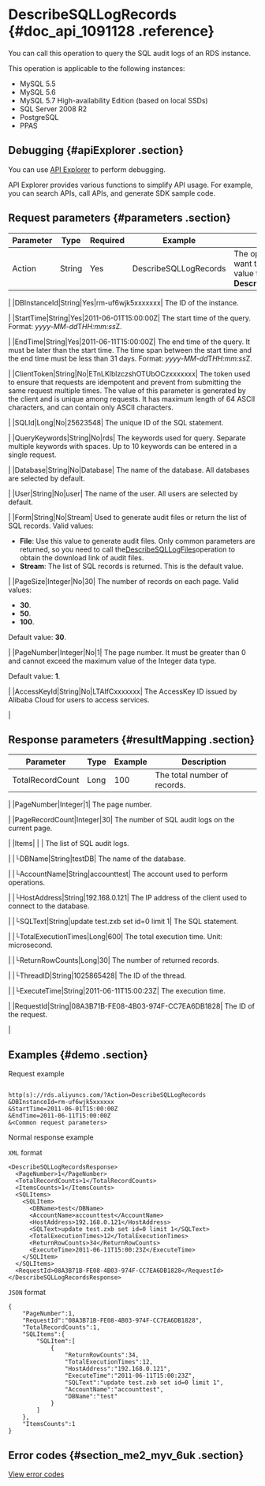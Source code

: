 # DescribeSQLLogRecords {#doc_api_1091128 .reference}

You can call this operation to query the SQL audit logs of an RDS instance.

This operation is applicable to the following instances:

-   MySQL 5.5
-   MySQL 5.6
-   MySQL 5.7 High-availability Edition \(based on local SSDs\)
-   SQL Server 2008 R2
-   PostgreSQL
-   PPAS

## Debugging {#apiExplorer .section}

You can use [API Explorer](https://api.aliyun.com/#product=Rds&api=DescribeSQLLogRecords) to perform debugging.

API Explorer provides various functions to simplify API usage. For example, you can search APIs, call APIs, and generate SDK sample code.

## Request parameters {#parameters .section}

|Parameter|Type|Required|Example|Description|
|---------|----|--------|-------|-----------|
|Action|String|Yes|DescribeSQLLogRecords| The operation that you want to perform. Set the value to **DescribeSQLLogRecords**.

 |
|DBInstanceId|String|Yes|rm-uf6wjk5xxxxxxx| The ID of the instance.

 |
|StartTime|String|Yes|2011-06-01T15:00:00Z| The start time of the query. Format: *yyyy-MM-dd*T*HH:mm:ss*Z.

 |
|EndTime|String|Yes|2011-06-11T15:00:00Z| The end time of the query. It must be later than the start time. The time span between the start time and the end time must be less than 31 days. Format: *yyyy-MM-dd*T*HH:mm:ss*Z.

 |
|ClientToken|String|No|ETnLKlblzczshOTUbOCzxxxxxxx| The token used to ensure that requests are idempotent and prevent from submitting the same request multiple times. The value of this parameter is generated by the client and is unique among requests. It has maximum length of 64 ASCII characters, and can contain only ASCII characters.

 |
|SQLId|Long|No|25623548| The unique ID of the SQL statement.

 |
|QueryKeywords|String|No|rds| The keywords used for query. Separate multiple keywords with spaces. Up to 10 keywords can be entered in a single request.

 |
|Database|String|No|Database| The name of the database. All databases are selected by default.

 |
|User|String|No|user| The name of the user. All users are selected by default.

 |
|Form|String|No|Stream| Used to generate audit files or return the list of SQL records. Valid values:

 -   **File**: Use this value to generate audit files. Only common parameters are returned, so you need to call the[DescribeSQLLogFiles](~~26295~~)operation to obtain the download link of audit files.
-   **Stream**: The list of SQL records is returned. This is the default value.

 |
|PageSize|Integer|No|30| The number of records on each page. Valid values:

 -   **30**.
-   **50**.
-   **100**.

 Default value: **30**.

 |
|PageNumber|Integer|No|1| The page number. It must be greater than 0 and cannot exceed the maximum value of the Integer data type.

 Default value: **1**.

 |
|AccessKeyId|String|No|LTAIfCxxxxxxx| The AccessKey ID issued by Alibaba Cloud for users to access services.

 |

## Response parameters {#resultMapping .section}

|Parameter|Type|Example|Description|
|---------|----|-------|-----------|
|TotalRecordCount|Long|100| The total number of records.

 |
|PageNumber|Integer|1| The page number.

 |
|PageRecordCount|Integer|30| The number of SQL audit logs on the current page.

 |
|Items| | | The list of SQL audit logs.

 |
|└DBName|String|testDB| The name of the database.

 |
|└AccountName|String|accounttest| The account used to perform operations.

 |
|└HostAddress|String|192.168.0.121| The IP address of the client used to connect to the database.

 |
|└SQLText|String|update test.zxb set id=0 limit 1| The SQL statement.

 |
|└TotalExecutionTimes|Long|600| The total execution time. Unit: microsecond.

 |
|└ReturnRowCounts|Long|30| The number of returned records.

 |
|└ThreadID|String|1025865428| The ID of the thread.

 |
|└ExecuteTime|String|2011-06-11T15:00:23Z| The execution time.

 |
|RequestId|String|08A3B71B-FE08-4B03-974F-CC7EA6DB1828| The ID of the request.

 |

## Examples {#demo .section}

Request example

``` {#request_demo}

http(s)://rds.aliyuncs.com/?Action=DescribeSQLLogRecords
&DBInstanceId=rm-uf6wjk5xxxxxx
&StartTime=2011-06-01T15:00:00Z
&EndTime=2011-06-11T15:00:00Z
&<Common request parameters>
```

Normal response example

`XML` format

``` {#xml_return_success_demo}
<DescribeSQLLogRecordsResponse> 
  <PageNumber>1</PageNumber> 
  <TotalRecordCounts>1</TotalRecordCounts> 
  <ItemsCounts>1</ItemsCounts> 
  <SQLItems>
    <SQLItem>
      <DBName>test</DBName> 
      <AccountName>accounttest</AccountName>
      <HostAddress>192.168.0.121</HostAddress>
      <SQLText>update test.zxb set id=0 limit 1</SQLText>
      <TotalExecutionTimes>12</TotalExecutionTimes>
      <ReturnRowCounts>34</ReturnRowCounts> 
      <ExecuteTime>2011-06-11T15:00:23Z</ExecuteTime>
    </SQLItem>
  </SQLItems>
  <RequestId>08A3B71B-FE08-4B03-974F-CC7EA6DB1828</RequestId> 
</DescribeSQLLogRecordsResponse> 

```

`JSON` format

``` {#json_return_success_demo}
{
	"PageNumber":1,
	"RequestId":"08A3B71B-FE08-4B03-974F-CC7EA6DB1828",
	"TotalRecordCounts":1,
	"SQLItems":{
		"SQLItem":[
			{
				"ReturnRowCounts":34,
				"TotalExecutionTimes":12,
				"HostAddress":"192.168.0.121",
				"ExecuteTime":"2011-06-11T15:00:23Z",
				"SQLText":"update test.zxb set id=0 limit 1",
				"AccountName":"accounttest",
				"DBName":"test"
			}
		]
	},
	"ItemsCounts":1
}
```

## Error codes {#section_me2_myv_6uk .section}

[View error codes](https://error-center.alibabacloud.com/status/product/Rds)

